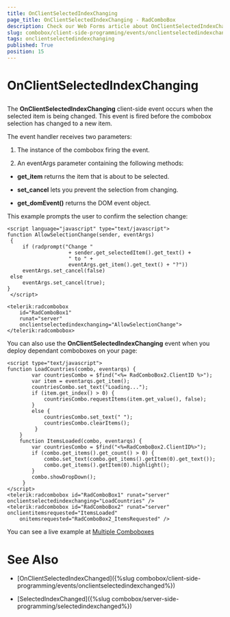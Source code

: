 ```yaml
---
title: OnClientSelectedIndexChanging
page_title: OnClientSelectedIndexChanging - RadComboBox
description: Check our Web Forms article about OnClientSelectedIndexChanging.
slug: combobox/client-side-programming/events/onclientselectedindexchanging
tags: onclientselectedindexchanging
published: True
position: 15
---
```


# OnClientSelectedIndexChanging



## 

The **OnClientSelectedIndexChanging** client-side event occurs when the selected item is being changed. This event is fired before the combobox selection has changed to a new item.

The event handler receives two parameters:

1. The instance of the combobox firing the event.

1. An eventArgs parameter containing the following methods:

* **get_item** returns the item that is about to be selected.

* **set_cancel** lets you prevent the selection from changing.

* **get_domEvent()** returns the DOM event object.

This example prompts the user to confirm the selection change:

````ASPNET
<script language="javascript" type="text/javascript">  
function AllowSelectionChange(sender, eventArgs) 
 {
	 if (radprompt("Change "
					+ sender.get_selectedItem().get_text() +
					" to " + 
					eventArgs.get_item().get_text() + "?"))
	 eventArgs.set_cancel(false)
 else
	 eventArgs.set_cancel(true);
}
 </script>

<telerik:radcombobox 
	id="RadComboBox1" 
	runat="server" 
	onclientselectedindexchanging="AllowSelectionChange">
</telerik:radcombobox>
````



You can also use the **OnClientSelectedIndexChanging** event when you deploy dependant comboboxes on your page:

````ASPNET
<script type="text/javascript">        
function LoadCountries(combo, eventarqs) {
		var countriesCombo = $find("<%= RadComboBox2.ClientID %>");
		var item = eventarqs.get_item(); 
		countriesCombo.set_text("Loading...");
		if (item.get_index() > 0) {
			countriesCombo.requestItems(item.get_value(), false);
		}
		else {
			countriesCombo.set_text(" ");
			countriesCombo.clearItems();
		 }
	}
	function ItemsLoaded(combo, eventarqs) {
		var countriesCombo = $find("<%=RadComboBox2.ClientID%>");
		if (combo.get_items().get_count() > 0) {
			combo.set_text(combo.get_items().getItem(0).get_text());
			combo.get_items().getItem(0).highlight();
		}
		combo.showDropDown(); 
	 }
</script>
<telerik:radcombobox id="RadComboBox1" runat="server" onclientselectedindexchanging="LoadCountries" />
<telerik:radcombobox id="RadComboBox2" runat="server" onclientitemsrequested="ItemsLoaded"
	onitemsrequested="RadComboBox2_ItemsRequested" />
````



You can see a live example at [Multiple Comboboxes](https://demos.telerik.com/aspnet-ajax/ComboBox/Examples/Functionality/MultipleComboBoxes/DefaultCS.aspx)

# See Also

 * [OnClientSelectedIndexChanged]({%slug combobox/client-side-programming/events/onclientselectedindexchanged%})

 * [SelectedIndexChanged]({%slug combobox/server-side-programming/selectedindexchanged%})
